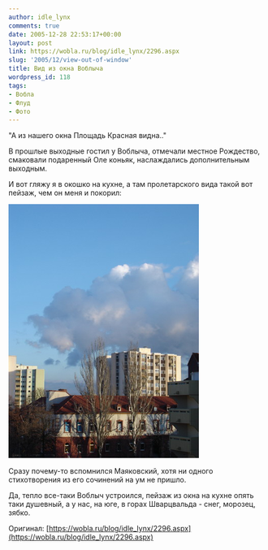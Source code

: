 ```yaml
---
author: idle_lynx
comments: true
date: 2005-12-28 22:53:17+00:00
layout: post
link: https://wobla.ru/blog/idle_lynx/2296.aspx
slug: '2005/12/view-out-of-window'
title: Вид из окна Воблыча
wordpress_id: 118
tags:
- Вобла
- Флуд
- Фото
---
```


"А из нашего окна Площадь Красная видна.."

В прошлые выходные гостил у Воблыча, отмечали местное Рождество, смаковали подаренный Оле коньяк, наслаждались дополнительным выходным.

И вот гляжу я в окошко на кухне, а там пролетарского вида такой вот пейзаж, чем он меня и покорил:

![Minimalism in Architecture](images/2007/05/13d5040d-baf7-4f3d-a574-4036ace31d76.JPG)

Сразу почему-то вспомнился Маяковский, хотя ни одного стихотворения из его сочинений на ум не пришло.

Да, тепло все-таки Воблыч устроился, пейзаж из окна на кухне опять таки душевный, а у нас, на юге, в горах Шварцвальда - снег, морозец, зябко.

Оригинал: [https://wobla.ru/blog/idle_lynx/2296.aspx](https://wobla.ru/blog/idle_lynx/2296.aspx)
